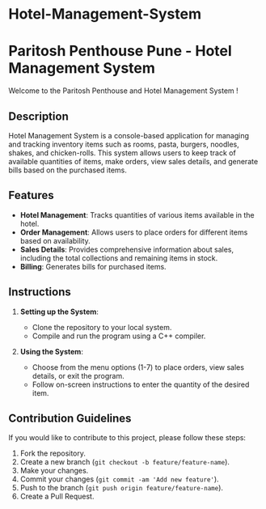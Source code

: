 # Hotel-Management-System


# Paritosh Penthouse Pune - Hotel Management System

Welcome to the Paritosh Penthouse and Hotel Management System !

## Description

Hotel Management System is a console-based application for managing and tracking inventory items such as rooms, pasta, burgers, noodles, shakes, and chicken-rolls. 
This system allows users to keep track of available quantities of items, make orders, view sales details, and generate bills based on the purchased items.

## Features

- **Hotel Management**: Tracks quantities of various items available in the hotel.
- **Order Management**: Allows users to place orders for different items based on availability.
- **Sales Details**: Provides comprehensive information about sales, including the total collections and remaining items in stock.
- **Billing**: Generates bills for purchased items.

## Instructions

1. **Setting up the System**: 
   - Clone the repository to your local system.
   - Compile and run the program using a C++ compiler.

2. **Using the System**:
   - Choose from the menu options (1-7) to place orders, view sales details, or exit the program.
   - Follow on-screen instructions to enter the quantity of the desired item.

## Contribution Guidelines

If you would like to contribute to this project, please follow these steps:

1. Fork the repository.
2. Create a new branch (`git checkout -b feature/feature-name`).
3. Make your changes.
4. Commit your changes (`git commit -am 'Add new feature'`).
5. Push to the branch (`git push origin feature/feature-name`).
6. Create a Pull Request.
